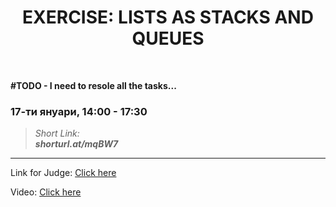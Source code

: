 <h1 align="center">EXERCISE: LISTS AS STACKS AND QUEUES</h1>
    <br>

<p><b>#TODO - I need to resole all the tasks... </b></p>

<h3>17-ти януари, 14:00 - 17:30</h3>

<blockquote>
    <i>
        Short Link: <br> 
        <b>
            shorturl.at/mqBW7
        </b> 
    </i>
</blockquote>

<hr>

<p>
    Link for Judge: <a href="https://judge.softuni.bg/Contests/Compete/Index/1831#0">Click here</a>
</p>

<p>
    Video: <a href="https://www.youtube.com/watch?v=xqzzBdPjk9M&list=PLdu5EMqCM5n_VJYA0vOGaaFmuucMciBtQ&index=3&t=0s">Click here</a>
</p>
